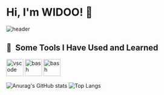 # Hi, I'm WIDOO! 👋

![header](https://github.com/user-attachments/assets/172493d9-6bcb-4748-846f-ff191790fd0d)

<h2> 🚀 &nbsp;Some Tools I Have Used and Learned</h2>
<p align="left">
<img src="https://cdn.jsdelivr.net/gh/devicons/devicon/icons/vscode/vscode-original.svg" alt="vscode" width="45" height="45"/>
<img src="https://cdn.jsdelivr.net/gh/devicons/devicon/icons/bash/bash-original.svg" alt="bash" width="45" height="45"/>
<img src="https://cdn.jsdelivr.net/gh/devicons/devicon/icons/c/c-original.svg" alt="bash" width="45" height="45"/>
</p>

![Anurag's GitHub stats](https://github-readme-stats.vercel.app/api?username=WLDOO&show_icons=true&theme=radical)  ![Top Langs](https://github-readme-stats.vercel.app/api/top-langs/?username=WLDOO&hide_progress=true&theme=radical)

